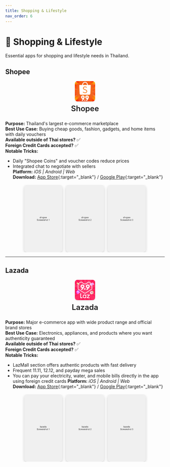 ```yaml
---
title: Shopping & Lifestyle
nav_order: 6
---
```


<style>
/* Custom styling for Thailand Essential Apps */

/* Style the app icons - centered above app names */
.app-header {
  text-align: center;
  margin-bottom: 1.5rem;
}

.app-icon {
  display: block;
  margin: 0 auto 0.5rem auto;
  border-radius: 8px;
  box-shadow: 0 2px 4px rgba(0,0,0,0.1);
}

.app-title {
  margin: 0;
  font-size: 1.5rem;
  font-weight: 600;
}

/* Style the app screenshots */
.app-screenshots {
  display: flex;
  justify-content: center;
  gap: 0.75rem;
  margin-top: 1rem;
  flex-wrap: nowrap;
  overflow-x: auto;
}

.app-screenshot {
  width: 120px;
  height: 213px;
  object-fit: cover;
  border-radius: 10px;
  box-shadow: 0 3px 8px rgba(0,0,0,0.2);
  transition: transform 0.2s ease;
  flex-shrink: 0;
}

.app-screenshot:hover {
  transform: scale(1.05);
}
</style>

# 🛒 Shopping & Lifestyle

Essential apps for shopping and lifestyle needs in Thailand.

## Shopee

<div class="app-header">
<img src="icons/shopee.png" alt="Shopee icon" width="64" height="64" class="app-icon"/>
<h3 class="app-title">Shopee</h3>
</div>

**Purpose:** Thailand's largest e-commerce marketplace  
**Best Use Case:** Buying cheap goods, fashion, gadgets, and home items with daily vouchers  
**Available outside of Thai stores?** ✅  
**Foreign Credit Cards accepted?** ✅  
**Notable Tricks:**  
- Daily "Shopee Coins" and voucher codes reduce prices  
- Integrated chat to negotiate with sellers  
**Platform:** *iOS | Android | Web*  
**Download:** [App Store](https://apps.apple.com/th/app/shopee-th/id959841449){:target="_blank"} / [Google Play](https://play.google.com/store/apps/details?id=com.shopee.th){:target="_blank"}

<div class="app-screenshots">
<img src="screenshots/shopee-1.jpg" alt="Shopee Screenshot 1" class="app-screenshot"/>
<img src="screenshots/shopee-2.jpg" alt="Shopee Screenshot 2" class="app-screenshot"/>
<img src="screenshots/shopee-3.jpg" alt="Shopee Screenshot 3" class="app-screenshot"/>
</div>

---

## Lazada

<div class="app-header">
<img src="icons/lazada.jpg" alt="Lazada icon" width="64" height="64" class="app-icon"/>
<h3 class="app-title">Lazada</h3>
</div>

**Purpose:** Major e-commerce app with wide product range and official brand stores  
**Best Use Case:** Electronics, appliances, and products where you want authenticity guaranteed  
**Available outside of Thai stores?** ✅  
**Foreign Credit Cards accepted?** ✅  
**Notable Tricks:**  
- LazMall section offers authentic products with fast delivery  
- Frequent 11.11, 12.12, and payday mega sales  
- You can pay your electricity, water, and mobile bills directly in the app using foreign credit cards
**Platform:** *iOS | Android | Web*  
**Download:** [App Store](https://apps.apple.com/th/app/lazada-th/id785385147){:target="_blank"} / [Google Play](https://play.google.com/store/apps/details?id=com.lazada.android){:target="_blank"}

<div class="app-screenshots">
<img src="screenshots/lazada-1.jpg" alt="Lazada Screenshot 1" class="app-screenshot"/>
<img src="screenshots/lazada-2.jpg" alt="Lazada Screenshot 2" class="app-screenshot"/>
<img src="screenshots/lazada-3.jpg" alt="Lazada Screenshot 3" class="app-screenshot"/>
</div>
